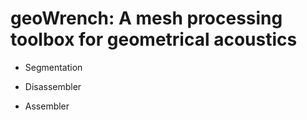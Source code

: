 # geoWrench: A mesh processing toolbox for geometrical acoustics

- Segmentation

- Disassembler

- Assembler
